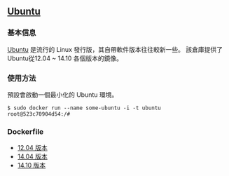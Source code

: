 ## [Ubuntu](https://registry.hub.docker.com/_/ubuntu/)

### 基本信息
[Ubuntu](https://en.wikipedia.org/wiki/Ubuntu) 是流行的 Linux 發行版，其自帶軟件版本往往較新一些。
該倉庫提供了 Ubuntu從12.04 ~ 14.10 各個版本的鏡像。

### 使用方法
預設會啟動一個最小化的 Ubuntu 環境。
```
$ sudo docker run --name some-ubuntu -i -t ubuntu
root@523c70904d54:/#
```

### Dockerfile
* [12.04 版本](https://github.com/tianon/docker-brew-ubuntu-core/blob/2b105575647a7e2030ff344d427c3920b89e17a9/precise/Dockerfile)
* [14.04 版本](https://github.com/tianon/docker-brew-ubuntu-core/blob/2b105575647a7e2030ff344d427c3920b89e17a9/trusty/Dockerfile)
* [14.10 版本](https://github.com/tianon/docker-brew-ubuntu-core/blob/2b105575647a7e2030ff344d427c3920b89e17a9/utopic/Dockerfile)
